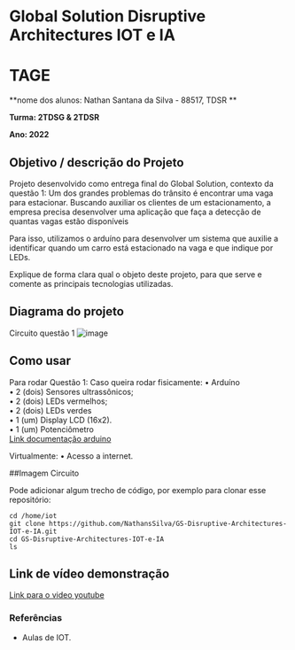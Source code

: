 # Global Solution Disruptive Architectures IOT e IA

# TAGE

**nome dos alunos: Nathan Santana da Silva - 88517, TDSR ** 

**Turma: 2TDSG & 2TDSR**

**Ano: 2022**

## Objetivo / descrição do Projeto

Projeto desenvolvido como entrega final do Global Solution, contexto da questão 1:
Um dos grandes problemas do trânsito é encontrar uma vaga para estacionar. Buscando auxiliar os clientes de um estacionamento, a empresa precisa desenvolver uma aplicação que faça a detecção de quantas vagas estão disponíveis

Para isso, utilizamos o arduíno para desenvolver um sistema que auxilie a identificar quando um carro está estacionado na vaga e que indique por LEDs.

Explique de forma clara qual o objeto deste projeto, para que serve e comente as principais tecnologias utilizadas. 

## Diagrama do projeto

Circuito questão 1
![image](https://user-images.githubusercontent.com/61067852/200679448-7cf55813-3ab7-45b9-b3d6-cb216a15cf65.png)


## Como usar 

Para rodar
Questão 1:
Caso queira rodar fisicamente:
• Arduíno  
• 2 (dois) Sensores ultrassônicos;  
• 2 (dois) LEDs vermelhos;  
• 2 (dois) LEDs verdes  
• 1 (um) Display LCD (16x2).  
• 1 (um) Potenciômetro  
[Link documentação arduino](https://docs.arduino.cc)

Virtualmente:
• Acesso a internet.


##Imagem Circuito




Pode adicionar algum trecho de código, por exemplo para clonar esse repositório:

    cd /home/iot
    git clone https://github.com/NathansSilva/GS-Disruptive-Architectures-IOT-e-IA.git
    cd GS-Disruptive-Architectures-IOT-e-IA
    ls

## Link de vídeo demonstração

[Link para o video youtube](https://www.youtube.com/watch?v=xva71wynxS0)


### Referências 

* Aulas de IOT.
